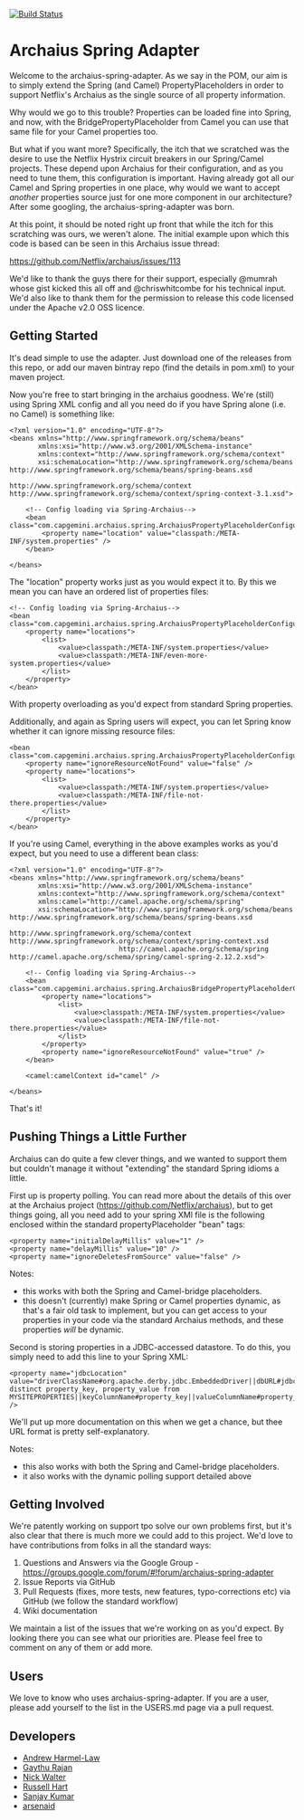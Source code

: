 [![Build Status](https://buildhive.cloudbees.com/job/Capgemini/job/archaius-spring-adapter/badge/icon)](https://buildhive.cloudbees.com/job/Capgemini/job/archaius-spring-adapter/)

Archaius Spring Adapter
===============================

Welcome to the archaius-spring-adapter. As we say in the POM, our aim is to 
simply extend the Spring (and Camel) PropertyPlaceholders in order to support 
Netflix's Archaius as the single source of all property information.

Why would we go to this trouble?  Properties can be loaded fine into Spring, and
now, with the BridgePropertyPlaceholder from Camel you can use that same file 
for your Camel properties too.

But what if you want more? Specifically, the itch that we scratched
was the desire to use the Netflix Hystrix circuit breakers in our Spring/Camel 
projects.  These depend upon Archaius for their configuration, and as you need to tune
them, this configuration is important.  Having already got all our Camel and Spring
properties in one place, why would we want to accept _another_ properties source just for one 
more component in our architecture? After some googling, the archaius-spring-adapter was born.

At this point, it should be noted right up front that while the itch for this 
scratching was ours, we weren't alone. The initial example upon 
which this code is based can be seen in this Archaius issue thread: 

https://github.com/Netflix/archaius/issues/113

We'd like to thank the guys there for their support, especially @mumrah whose gist kicked this all off and @chriswhitcombe for his technical input. We'd also like to thank them for the permission to release this code licensed under the Apache v2.0 OSS licence.

Getting Started
---------------

It's dead simple to use the adapter. Just download one of the releases from this repo, or 
add our maven bintray repo (find the details in pom.xml) to your maven project. 

Now you're free to start bringing in the archaius goodness.  We're (still) using
Spring XML config and all you need do if you have Spring alone (i.e. no Camel)
is something like:

    <?xml version="1.0" encoding="UTF-8"?>
    <beans xmlns="http://www.springframework.org/schema/beans"
           xmlns:xsi="http://www.w3.org/2001/XMLSchema-instance"
           xmlns:context="http://www.springframework.org/schema/context"
           xsi:schemaLocation="http://www.springframework.org/schema/beans http://www.springframework.org/schema/beans/spring-beans.xsd
                               http://www.springframework.org/schema/context http://www.springframework.org/schema/context/spring-context-3.1.xsd">

        <!-- Config loading via Spring-Archaius-->
        <bean class="com.capgemini.archaius.spring.ArchaiusPropertyPlaceholderConfigurer">
            <property name="location" value="classpath:/META-INF/system.properties" />
        </bean>

    </beans>

The "location" property works just as you would expect it to.  By this we mean 
you can have an ordered list of properties files:

    <!-- Config loading via Spring-Archaius-->
    <bean class="com.capgemini.archaius.spring.ArchaiusPropertyPlaceholderConfigurer">
        <property name="locations">
            <list>
                <value>classpath:/META-INF/system.properties</value>
                <value>classpath:/META-INF/even-more-system.properties</value>
            </list>
        </property>
    </bean>

With property overloading as you'd expect from standard Spring properties.

Additionally, and again as Spring users will expect, you can let Spring know whether 
it can ignore missing resource files:

    <bean class="com.capgemini.archaius.spring.ArchaiusPropertyPlaceholderConfigurer">
        <property name="ignoreResourceNotFound" value="false" />
        <property name="locations">
            <list>
                <value>classpath:/META-INF/system.properties</value>
                <value>classpath:/META-INF/file-not-there.properties</value>
            </list>
        </property>
    </bean>

If you're using Camel, everything in the above examples works as you'd expect, 
but you need to use a different bean class:

    <?xml version="1.0" encoding="UTF-8"?>
    <beans xmlns="http://www.springframework.org/schema/beans"
           xmlns:xsi="http://www.w3.org/2001/XMLSchema-instance"
           xmlns:context="http://www.springframework.org/schema/context"
           xmlns:camel="http://camel.apache.org/schema/spring"
           xsi:schemaLocation="http://www.springframework.org/schema/beans http://www.springframework.org/schema/beans/spring-beans.xsd
                               http://www.springframework.org/schema/context http://www.springframework.org/schema/context/spring-context.xsd
                               http://camel.apache.org/schema/spring http://camel.apache.org/schema/spring/camel-spring-2.12.2.xsd">

        <!-- Config loading via Spring-Archaius-->
        <bean class="com.capgemini.archaius.spring.ArchaiusBridgePropertyPlaceholderConfigurer">
            <property name="locations">
                <list>
                    <value>classpath:/META-INF/system.properties</value>
                    <value>classpath:/META-INF/file-not-there.properties</value>
                </list>
            </property>
            <property name="ignoreResourceNotFound" value="true" />
        </bean>

        <camel:camelContext id="camel" />

    </beans>

That's it!

Pushing Things a Little Further
-------------------------------
Archaius can do quite a few clever things, and we wanted to support them but couldn't manage it without "extending" the standard Spring idioms a little. 

First up is property polling.  You can read more about the details of this over at the 
Archaius project (https://github.com/Netflix/archaius), but to get things going, all you need add to your spring XMl file is the following enclosed within the standard propertyPlaceholder "bean" tags:

    <property name="initialDelayMillis" value="1" />
    <property name="delayMillis" value="10" />
    <property name="ignoreDeletesFromSource" value="false" />
    
Notes: 
* this works with both the Spring and Camel-bridge placeholders.
* this doesn't (currently) make Spring or Camel properties dynamic, as that's a fair old task to implement, but you can get access to your properties in your code via the standard Archaius methods, and these properties _will_ be dynamic.

Second is storing properties in a JDBC-accessed datastore. To do this, you simply need to add this line to your Spring XML:

    <property name="jdbcLocation" value="driverClassName#org.apache.derby.jdbc.EmbeddedDriver||dbURL#jdbc:derby:memory:jdbcDemoDB;create=false||username#admin||password#nimda||sqlQuery#select distinct property_key, property_value from MYSITEPROPERTIES||keyColumnName#property_key||valueColumnName#property_value"  />

We'll put up more documentation on this when we get a chance, but thee URL format is pretty self-explanatory.

Notes:
* this also works with both the Spring and Camel-bridge placeholders.
* it also works with the dynamic polling support detailed above

Getting Involved
----------------

We're patently working on support tpo solve our own problems first, but it's also clear that 
there is much more we could add to this project.  We'd love to have contributions from folks in all the standard ways:

1. Questions and Answers via the Google Group - https://groups.google.com/forum/#!forum/archaius-spring-adapter
1. Issue Reports via GitHub
1. Pull Requests (fixes, more tests, new features, typo-corrections etc) via GitHub (we follow the standard workflow)
1. Wiki documentation

We maintain a list of the issues that we're working on as you'd expect.  By
looking there you can see what our priorities are.  Please feel free to comment
on any of them or add more.

Users
-----
We love to know who uses archaius-spring-adapter.  If you are a user, please add yourself to the list in the USERS.md page via a pull request.

Developers
----------

* [Andrew Harmel-Law](https://github.com/andrewharmellaw)
* [Gaythu Rajan](https://github.com/gaythu-rajan)
* [Nick Walter](https://github.com/nickjwalter)
* [Russell Hart](https://github.com/rhart)
* [Sanjay Kumar](https://github.com/sanjaykumar81)
* [arsenaid](https://github.com/arsenaid)

